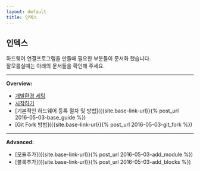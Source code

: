 ```yaml
---
layout: default
title: 인덱스
---
```


## 인덱스  

하드웨어 연결프로그램을 만들때 필요한 부분들이 문서화 했습니다.  
잘모를실때는 아래의 문서들을 확인해 주세요.

---

**Overview:**  

* [개발환경 세팅]({{site.base-link-url}}/SettingEnvironments/)  
* [시작하기]({{site.base-link-url}}/GettingStarted/)  
* [기본적인 하드웨어 등록 절차 및 방법]({{site.base-link-url}}{% post_url 2016-05-03-base_guide %})  
* [Git Fork 방법]({{site.base-link-url}}{% post_url 2016-05-03-git_fork %})  

---

**Advanced:**  
  
* [모듈추가]({{site.base-link-url}}{% post_url 2016-05-03-add_module %})  
* [블록추가]({{site.base-link-url}}{% post_url 2016-05-03-add_blocks %}) 
